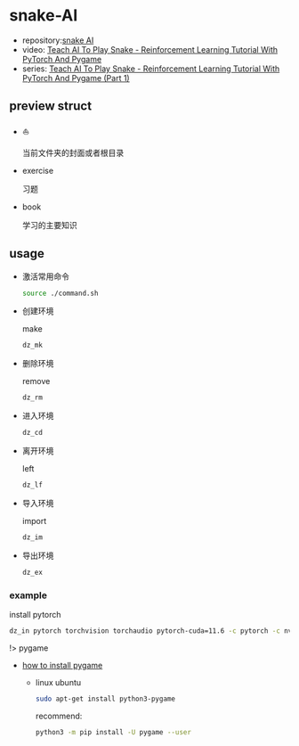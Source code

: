 # snake-AI

- repository:[snake AI](https://github.com/python-engineer/snake-ai-pytorch)
- video: [Teach AI To Play Snake - Reinforcement Learning Tutorial With PyTorch And Pygame](https://www.youtube.com/watch?v=PJl4iabBEz0&list=PLqnslRFeH2UrDh7vUmJ60YrmWd64mTTKV)
- series: [Teach AI To Play Snake - Reinforcement Learning Tutorial With PyTorch And Pygame (Part 1)](https://www.youtube.com/watch?v=PJl4iabBEz0&list=RDCMUCbXgNpp0jedKWcQiULLbDTA&start_radio=1)

## preview struct

- :boat:

  当前文件夹的封面或者根目录

- exercise

  习题

- book

  学习的主要知识

## usage

- 激活常用命令

  ```bash
  source ./command.sh
  ```

- 创建环境

  make

  ```bash
  dz_mk
  ```

- 删除环境

  remove

  ```bash
  dz_rm
  ```

- 进入环境

  ```bash
  dz_cd
  ```

- 离开环境

  left

  ```bash
  dz_lf
  ```

- 导入环境

  import

  ```bash
  dz_im
  ```

- 导出环境

  ```bash
  dz_ex
  ```

### example

install pytorch

```bash
dz_in pytorch torchvision torchaudio pytorch-cuda=11.6 -c pytorch -c nvidia
```

!> pygame

- [how to install pygame](https://www.pygame.org/wiki/GettingStarted)

  - linux ubuntu

    ```bash
    sudo apt-get install python3-pygame
    ```

    recommend:

    ```bash
    python3 -m pip install -U pygame --user
    ```
